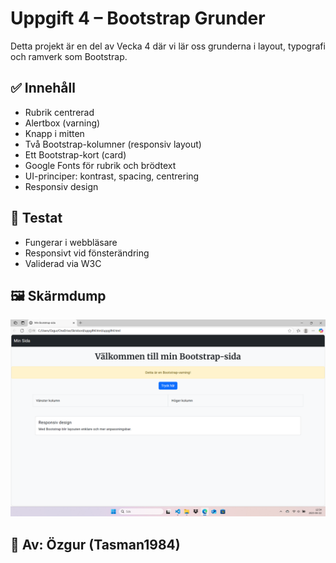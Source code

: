 # Uppgift 4 – Bootstrap Grunder

Detta projekt är en del av Vecka 4 där vi lär oss grunderna i layout, typografi och ramverk som Bootstrap.

## ✅ Innehåll

- Rubrik centrerad
- Alertbox (varning)
- Knapp i mitten
- Två Bootstrap-kolumner (responsiv layout)
- Ett Bootstrap-kort (card)
- Google Fonts för rubrik och brödtext
- UI-principer: kontrast, spacing, centrering
- Responsiv design

## 🧪 Testat

- Fungerar i webbläsare
- Responsivt vid fönsterändring
- Validerad via W3C

## 🖼️ Skärmdump

![Skärmdump](screenshot4.png)

## 👤 Av: Özgur (Tasman1984)
